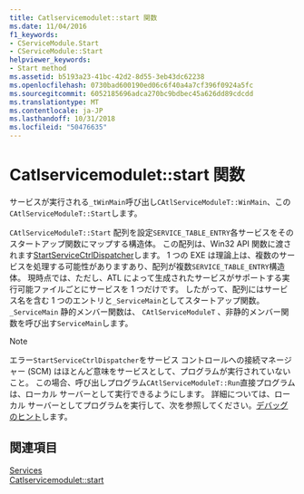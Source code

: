 ```yaml
---
title: Catlservicemodulet::start 関数
ms.date: 11/04/2016
f1_keywords:
- CServiceModule.Start
- CServiceModule::Start
helpviewer_keywords:
- Start method
ms.assetid: b5193a23-41bc-42d2-8d55-3eb43dc62238
ms.openlocfilehash: 0730bad600190ed06c6f40a4a7cf396f0924a5fc
ms.sourcegitcommit: 6052185696adca270bc9bdbec45a626dd89cdcdd
ms.translationtype: MT
ms.contentlocale: ja-JP
ms.lasthandoff: 10/31/2018
ms.locfileid: "50476635"
---
```

# <a name="catlservicemoduletstart-function"></a>Catlservicemodulet::start 関数

サービスが実行される`_tWinMain`呼び出し`CAtlServiceModuleT::WinMain`、この`CAtlServiceModuleT::Start`します。

`CAtlServiceModuleT::Start` 配列を設定`SERVICE_TABLE_ENTRY`各サービスをそのスタートアップ関数にマップする構造体。 この配列は、Win32 API 関数に渡されます[StartServiceCtrlDispatcher](/windows/desktop/api/winsvc/nf-winsvc-startservicectrldispatchera)します。 1 つの EXE は理論上は、複数のサービスを処理する可能性がありますあり、配列が複数`SERVICE_TABLE_ENTRY`構造体。 現時点では、ただし、ATL によって生成されたサービスがサポートする実行可能ファイルごとにサービスを 1 つだけです。 したがって、配列にはサービス名を含む 1 つのエントリと`_ServiceMain`としてスタートアップ関数。 `_ServiceMain` 静的メンバー関数は、 `CAtlServiceModuleT` 、非静的メンバー関数を呼び出す`ServiceMain`します。

> [!NOTE]
>  エラー`StartServiceCtrlDispatcher`をサービス コントロールへの接続マネージャー (SCM) はほとんど意味をサービスとして、プログラムが実行されていないこと。 この場合、呼び出しプログラム`CAtlServiceModuleT::Run`直接プログラムは、ローカル サーバーとして実行できるようにします。 詳細については、ローカル サーバーとしてプログラムを実行して、次を参照してください。[デバッグのヒント](../atl/debugging-tips.md)します。

## <a name="see-also"></a>関連項目

[Services](../atl/atl-services.md)<br/>
[Catlservicemodulet::start](../atl/reference/catlservicemodulet-class.md#start)

